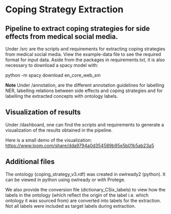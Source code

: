 # Coping Strategy Extraction
## Pipeline to extract coping strategies for side effects from medical social media. 

Under /src are the scripts and requirements for extracting coping strategies from medical social media. View the example-data file to see the required format for input data.
Aside from the packages in requirements.txt, it is also necessary to download a spacy model with: 

python -m spacy download en_core_web_sm

**Note**  Under /annotation, are the different annotation guidelines for labelling NER, labelling relations between side effects and coping strategies and for labelling the extracted concepts with ontology labels.

## Visualization of results

Under /dashboard, one can find the scripts and requirements to generate a visualization of the results obtained in the pipeline. 

Here is a small demo of the visualization:
https://www.loom.com/share/dda9794a0d354589b95e5b01b5ab23a5


## Additional files

The ontology (coping_strategy_v3.rdf) was created in owlready2 (python). It can be viewed in python using owlready or with Protege. 

We also provide the conversion file (dictionary_CSix_labels) to view how the labels in the ontology (which reflect the origin of the label i.e. which ontology it was sourced from) are converted into labels for the extraction. Not all labels were included as target labels during extraction. 
